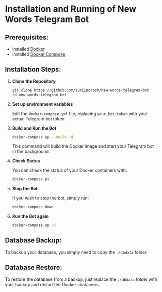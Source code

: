 # Installation and Running of New Words Telegram Bot

## Prerequisites:

- Installed [Docker](https://www.docker.com/)
- Installed [Docker Compose](https://docs.docker.com/compose/)

## Installation Steps:

1. **Clone the Repository**

    ```bash
    git clone https://github.com/YuriiDorosh/new-words-telegram-bot
    cd new-words-telegram-bot
    ```

2. **Set up environment variables**

    Edit the `docker-compose.yml` file, replacing `your_bot_token` with your actual Telegram bot token.

3. **Build and Run the Bot**

    ```bash
    docker-compose up --build -d
    ```

    This command will build the Docker image and start your Telegram bot in the background.

4. **Check Status**

    You can check the status of your Docker containers with:

    ```bash
    docker-compose ps
    ```

5. **Stop the Bot**

    If you wish to stop the bot, simply run:

    ```bash
    docker-compose down
    ```

6. **Run the Bot again**

     ```bash
    docker-compose up -d
    ```

## Database Backup:

To backup your database, you simply need to copy the `./dbdata` folder.

## Database Restore:

To restore the database from a backup, just replace the `./dbdata` folder with your backup and restart the Docker containers.
